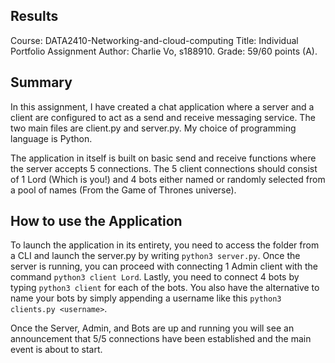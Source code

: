 ## Results 
Course: DATA2410-Networking-and-cloud-computing
Title: Individual Portfolio Assignment 
Author: Charlie Vo, s188910.
Grade: 59/60 points (A).

## Summary
In this assignment, I have created a chat application where a server and a client are configured to act as a send and receive messaging service. The two main files are client.py and server.py. My choice of programming language is Python.

The application in itself is built on basic send and receive functions where the server accepts 5 connections. The 5 client connections should consist of 1 Lord (Which is you!) and 4 bots either named or randomly selected from a pool of names (From the Game of Thrones universe).


## How to use the Application
To launch the application in its entirety, you need to access the folder from a CLI and launch the server.py by writing `python3 server.py`. Once the server is running, you can proceed with connecting 1 Admin client with the command `python3 client Lord`. Lastly, you need to connect 4 bots by typing `python3 client` for each of the bots. You also have the alternative to name your bots by simply appending a username like this `python3 clients.py <username>`. 

Once the Server, Admin, and Bots are up and running you will see an announcement that 5/5 connections have been established and the main event is about to start. 
